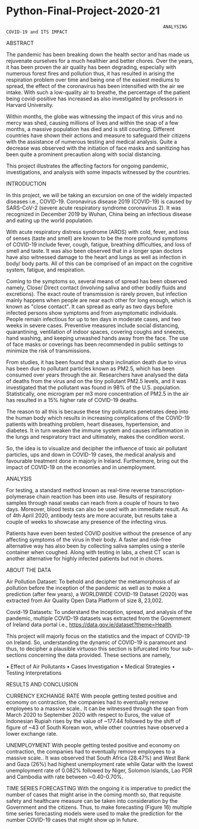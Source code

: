 # Python-Final-Project-2020-21

                                                               ANALYSING COVID-19 and ITS IMPACT 


ABSTRACT

The pandemic has been breaking down the health sector and has made us rejuvenate ourselves for a much healthier and better chores. Over the years, it has been proven the air quality has been degrading, especially with numerous forest fires and pollution thus, it has resulted in arising the respiration problem over time and being one of the easiest mediums to spread, the effect of the coronavirus has been intensified with the air we intake. With such a low-quality air to breathe, the percentage of the patient being covid-positive has increased as also investigated by professors in Harvard University.

Within months, the globe was witnessing the impact of this virus and no mercy was shed, causing millions of lives and within the snap of a few months, a massive population has died and is still counting. Different countries have shown their actions and measure to safeguard their citizens with the assistance of numerous testing and medical analysis. Quite a decrease was observed with the initiation of face masks and sanitizing has been quite a prominent precaution along with social distancing. 

This project illustrates the affecting factors for ongoing pandemic, investigations, and analysis with some impacts witnessed by the countries.   


INTRODUCTION

In this project, we will be taking an excursion on one of the widely impacted diseases i.e., COVID-19. Coronavirus disease 2019 (COVID-19) is caused by SARS-CoV-2 (severe acute respiratory syndrome coronavirus 2). It was recognized in December 2019 by Wuhan, China being an infectious disease and eating up the world population.

With acute respiratory distress syndrome (ARDS) with cold, fever, and loss of senses (taste and smell) are known to be the more profound symptoms of COVID-19 include fever, cough, fatigue, breathing difficulties, and loss of smell and taste. It was also been observed that in a longer span doctors have also witnessed damage to the heart and lungs as well as infection in body/ body parts. All of this can be comprised of an impact on the cognitive system, fatigue, and respiration.
 
Coming to the symptoms so, several means of spread has been observed namely, Close/ Direct contact (involving saliva and other bodily fluids and excretions). The exact route of transmission is rarely proven, but infection mainly happens when people are near each other for long enough, which is known as "close contact". It can spread as early as two days before infected persons show symptoms and from asymptomatic individuals. People remain infectious for up to ten days in moderate cases, and two weeks in severe cases. Preventive measures include social distancing, quarantining, ventilation of indoor spaces, covering coughs and sneezes, hand washing, and keeping unwashed hands away from the face. The use of face masks or coverings has been recommended in public settings to minimize the risk of transmissions.
 
From studies, it has been found that a sharp inclination death due to virus has been due to pollutant particles known as PM2.5, which has been consumed over years through the air. Researchers have analysed the data of deaths from the virus and on the tiny pollutant PM2.5 levels, and it was investigated that the pollutant was found in 98% of the U.S. population. Statistically, one microgram per m3 more concentration of PM2.5 in the air has resulted in a 15% higher rate of COVID-19 deaths.

The reason to all this is because these tiny pollutants penetrates deep into the human body which results in increasing complications of the COVID-19 patients with breathing problem, heart diseases, hypertension, and diabetes. It in turn weaken the immune system and causes inflammation in the lungs and respiratory tract and ultimately, makes the condition worst. 

So, the idea is to visualize and decipher the influence of toxic air pollutant particles, ups and down in COVID-19 cases, the medical analysis and favourable treatment done in majorly in Ireland. Furthermore, bring out the impact of COVID-19 on the economies and in unemployment.  


ANALYSIS

For testing, a standard method known as real-time reverse transcription-polymerase chain reaction has been into use. Results of respiratory samples through nasal swabs can reach from a couple of hours to two days. Moreover, blood tests can also be used with an immediate result. As of 4th April 2020, antibody tests are more accurate, but results take a couple of weeks to showcase any presence of the infecting virus. 
 
Patients have even been tested COVID positive without the presence of any affecting symptoms of the virus in their body. A faster and risk-free alternative way has also been by collecting saliva samples using a sterile container when coughed. Along with testing in labs, a chest CT scan is another alternative for highly infected patients but not in chores.


ABOUT THE DATA

Air Pollution Dataset:
To behold and decipher the metamorphosis of air pollution before the inception of the pandemic as well as to make a prediction (after few years), a WORLDWIDE COVID-19 Dataset (2020) was extracted from Air Quality Open Data Platform of size 8, 23,002.

Covid-19 Datasets:
To understand the inception, spread, and analysis of the pandemic, multiple COVID-19 datasets was extracted from the Government of Ireland data portal i.e., https://data.gov.ie/dataset?theme=Health.
               
                  
This project will majorly focus on the statistics and the impact of COVID-19 on Ireland. So, understanding the dynamic of COVID-19 is paramount and thus, to decipher a plausible virtuoso this section is bifurcated into four sub-sections concerning the data provided. These sections are namely, 

•	Effect of Air Pollutants
•	Cases Investigation
•	Medical Strategies 
•	Testing Interpretations


RESULTS AND CONCLUSION

CURRENCY EXCHANGE RATE
With people getting tested positive and economy on contraction, the companies had to eventually remove employees to a massive scale.. It can be witnessed through the span from March 2020 to September 2020 with respect to Euros, the value of Indonesian Rupiah rises by the value of ~177.44 followed by the shift of figure of ~43 of South Korean won, while other countries have observed a lower exchange rate.

UNEMPLOYMENT
With people getting tested positive and economy on contraction, the companies had to eventually remove employees to a massive scale.. It was observed that South Africa (28.47%) and West Bank and Gaza (26%) had highest unemployment rate while Qatar with the lowest unemployment rate of 0.082% followed by Niger, Solomon Islands, Lao PDR and Cambodia with rate between ~0.40-0.70%.

TIME SERIES FORECASTING 
With the ongoing it is imperative to predict the number of cases that might arise in the coming month so, that requisite safety and healthcare measure can be taken into consideration by the Government and the citizens. Thus, to make forecasting (Figure 16) multiple time series forecasting models were used to make the prediction for the number COVID-19 cases that might show up in future.
